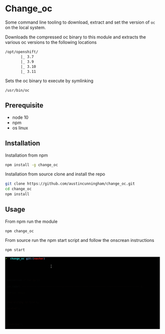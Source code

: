 # Change_oc

Some command line tooling to download, extract and set the version of `oc` on the local system. 

Downloads the compressed oc binary to this module and extracts the various oc versions to the following locations
```
/opt/openshift/
       |_ 3.7
       |_ 3.9
       |_ 3.10
       |_ 3.11
```

Sets the oc binary to execute by symlinking
```
/usr/bin/oc
```


## Prerequisite 
- node 10
- npm 
- os linux

## Installation
Installation from npm
```bash
npm install -g change_oc
``` 


Installation from source clone and install the repo
``` bash
git clone https://github.com/austincunningham/change_oc.git
cd change_oc
npm install
```

## Usage
From npm run the module
```
npm change_oc
```

From source run the npm start script and follow the onscrean instructions
``` bash
npm start
```

![](./image/screenshot.gif)

